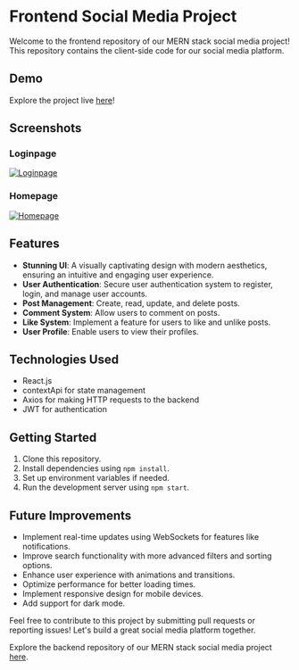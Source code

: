 # Frontend Social Media Project

Welcome to the frontend repository of our MERN stack social media project! This repository contains the client-side code for our social media platform.

## Demo

Explore the project live [here](https://wex-media.netlify.app/)!

## Screenshots

### Loginpage
[![Loginpage](https://i.postimg.cc/BZPH9jGC/Screenshot-2024-03-05-171814.png)](https://postimg.cc/ThGpnY1y)
### Homepage
[![Homepage](https://i.postimg.cc/rpxkXDL6/screencapture-wex-media-netlify-app-home-2024-03-05-17-11-52.png)](https://postimg.cc/4KfMpNdw)




## Features

- **Stunning UI**: A visually captivating design with modern aesthetics, ensuring an intuitive and engaging user experience.
- **User Authentication**: Secure user authentication system to register, login, and manage user accounts.
- **Post Management**: Create, read, update, and delete posts.
- **Comment System**: Allow users to comment on posts.
- **Like System**: Implement a feature for users to like and unlike posts.
- **User Profile**: Enable users to view their profiles.

## Technologies Used

- React.js
- contextApi for state management
- Axios for making HTTP requests to the backend
- JWT for authentication

## Getting Started

1. Clone this repository.
2. Install dependencies using `npm install`.
3. Set up environment variables if needed.
4. Run the development server using `npm start`.

## Future Improvements

- Implement real-time updates using WebSockets for features like notifications.
- Improve search functionality with more advanced filters and sorting options.
- Enhance user experience with animations and transitions.
- Optimize performance for better loading times.
- Implement responsive design for mobile devices.
- Add support for dark mode.

Feel free to contribute to this project by submitting pull requests or reporting issues! Let's build a great social media platform together.

Explore the backend repository of our MERN stack social media project [here](https://github.com/Rahim-lrb/mern-social-media-backend).
